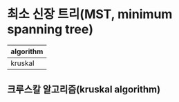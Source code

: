 # 최소 신장 트리(MST, minimum spanning tree)

|algorithm|
|---|
|kruskal|

## 크루스칼 알고리즘(kruskal algorithm)
